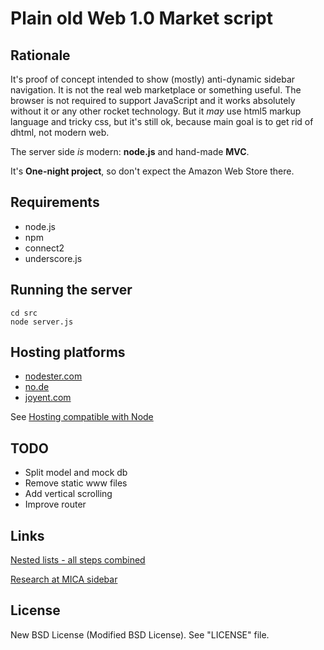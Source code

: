 Plain old Web 1.0 Market script
===============================

Rationale
---------
It's proof of concept intended to show (mostly) anti-dynamic sidebar navigation. It is not the real web marketplace or something useful.
The browser is not required to support JavaScript and it works absolutely without it or any other rocket technology.
But it _may_ use html5 markup language and tricky css, but it's still ok, because main goal is to get rid of dhtml, not modern web.

The server side _is_ modern: **node.js** and hand-made **MVC**.

It's **One-night project**, so don't expect the Amazon Web Store there.

Requirements
------------
* node.js
* npm
* connect2
* underscore.js

Running the server
------------------
    cd src
    node server.js

Hosting platforms
-----------------
* [nodester.com](http://nodester.com/)
* [no.de](http://no.de/)
* [joyent.com](http://www.joyent.com/)

See [Hosting compatible with Node](https://github.com/joyent/node/wiki/Node-Hosting)

TODO
----
* Split model and mock db
* Remove static www files
* Add vertical scrolling
* Improve router

Links
-----
[Nested lists - all steps combined](http://css.maxdesign.com.au/listutorial/sub_master.htm)

[Research at MICA sidebar](http://www.mica.edu/Research_at_MICA.html)

License
-------
New BSD License (Modified BSD License). See "LICENSE" file.


